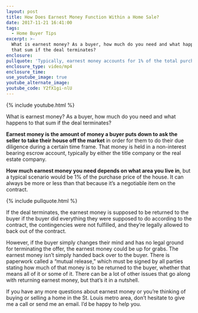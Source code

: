```yaml
---
layout: post
title: How Does Earnest Money Function Within a Home Sale?
date: 2017-11-21 16:41:00
tags:
  - Home Buyer Tips
excerpt: >-
  What is earnest money? As a buyer, how much do you need and what happens to
  that sum if the deal terminates?
enclosure:
pullquote: 'Typically, earnest money accounts for 1% of the total purchase price.'
enclosure_type: video/mp4
enclosure_time:
use_youtube_image: true
youtube_alternate_image:
youtube_code: Y2fX1gi-nlU
---
```



{% include youtube.html %}

What is earnest money? As a buyer, how much do you need and what happens to that sum if the deal terminates?

**Earnest money is the amount of money a buyer puts down to ask the seller to take their house off the market** in order for them to do their due diligence during a certain time frame. That money is held in a non-interest bearing escrow account, typically by either the title company or the real estate company.

**How much earnest money you need depends on what area you live in**, but a typical scenario would be 1% of the purchase price of the house. It can always be more or less than that because it’s a negotiable item on the contract.

{% include pullquote.html %}

If the deal terminates, the earnest money is supposed to be returned to the buyer if the buyer did everything they were supposed to do according to the contract, the contingencies were not fulfilled, and they’re legally allowed to back out of the contract.

However, if the buyer simply changes their mind and has no legal ground for terminating the offer, the earnest money could be up for grabs. The earnest money isn’t simply handed back over to the buyer. There is paperwork called a “mutual release,” which must be signed by all parties stating how much of that money is to be returned to the buyer, whether that means all of it or some of it. There can be a lot of other issues that go along with returning earnest money, but that’s it in a nutshell.

If you have any more questions about earnest money or you’re thinking of buying or selling a home in the St. Louis metro area, don’t hesitate to give me a call or send me an email. I’d be happy to help you.